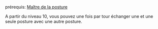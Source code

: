 prérequis: [Maître de la posture](Maître%20de%20la%20posture.md)

A partir du niveau 10, vous pouvez une fois par tour échanger une et une seule posture avec une autre posture.